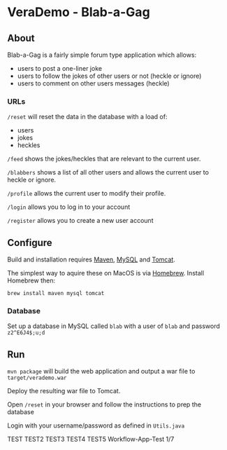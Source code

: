 # VeraDemo - Blab-a-Gag

## About

Blab-a-Gag is a fairly simple forum type application which allows:
 - users to post a one-liner joke
 - users to follow the jokes of other users or not (heckle or ignore)
 - users to comment on other users messages (heckle)
 
### URLs

`/reset` will reset the data in the database with a load of:
 - users
 - jokes
 - heckles
  
`/feed` shows the jokes/heckles that are relevant to the current user.

`/blabbers` shows a list of all other users and allows the current user to heckle or ignore.

`/profile` allows the current user to modify their profile.

`/login` allows you to log in to your account

`/register` allows you to create a new user account
   
## Configure

Build and installation requires [Maven](https://maven.apache.org), [MySQL](https://www.mysql.com/) and [Tomcat](https://tomcat.apache.org/).

The simplest way to aquire these on MacOS is via [Homebrew](http://brew.sh/). Install Homebrew then:

    brew install maven mysql tomcat


### Database

Set up a database in MySQL called `blab` with a user of `blab` and password `z2^E6J4$;u;d`
 
 
## Run

`mvn package` will build the web application and output a war file to `target/verademo.war`

Deploy the resulting war file to Tomcat.

Open `/reset` in your browser and follow the instructions to prep the database

Login with your username/password as defined in `Utils.java`

TEST
TEST2
TEST3
TEST4
TEST5
Workflow-App-Test 1/7
